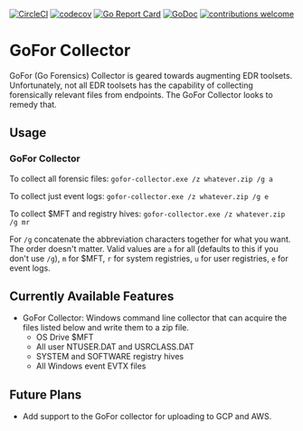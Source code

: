 [![CircleCI](https://circleci.com/gh/Go-Forensics/Windows-Collector.svg?style=svg)](https://circleci.com/gh/Go-Forensics/Windows-Collector) [![codecov](https://codecov.io/gh/Go-Forensics/Windows-Collector/branch/master/graph/badge.svg)](https://codecov.io/gh/Go-Forensics/Windows-Collector) [![Go Report Card](https://goreportcard.com/badge/github.com/Go-Forensics/Windows-Collector)](https://goreportcard.com/report/github.com/Go-Forensics/Windows-Collector) [![GoDoc](https://godoc.org/github.com/Go-Forensics/GoFor/pkg/gofor?status.png)](https://godoc.org/github.com/Go-Forensics/Windows-Collector) [![contributions welcome](https://img.shields.io/badge/contributions-welcome-brightgreen.svg?style=flat)](https://github.com/Go-Forensics/Windows-Collector)

# GoFor Collector
GoFor (Go Forensics) Collector is geared towards augmenting EDR toolsets. Unfortunately, not all EDR toolsets has the capability of collecting forensically relevant files from endpoints. The GoFor Collector looks to remedy that.

## Usage

### GoFor Collector

To collect all forensic files:
```gofor-collector.exe /z whatever.zip /g a```

To collect just event logs:
```gofor-collector.exe /z whatever.zip /g e```

To collect $MFT and registry hives: ```gofor-collector.exe /z whatever.zip /g mr```

For `/g` concatenate the abbreviation characters together for what you want. The order doesn't matter. Valid values are `a` for all (defaults to this if you don't use `/g`), `m` for $MFT, `r` for system registries, `u` for user registries, `e` for event logs.

## Currently Available Features
- GoFor Collector: Windows command line collector that can acquire the files listed below and write them to a zip file.
  - OS Drive $MFT
  - All user NTUSER.DAT and USRCLASS.DAT
  - SYSTEM and SOFTWARE registry hives
  - All Windows event EVTX files

## Future Plans
- Add support to the GoFor collector for uploading to GCP and AWS.
